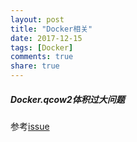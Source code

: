```yaml
---
layout: post
title: "Docker相关"
date: 2017-12-15
tags: [Docker]
comments: true
share: true
---
```


##### Docker.qcow2体积过大问题

参考[issue](https://github.com/docker/for-mac/issues/371#issuecomment-242047368)

